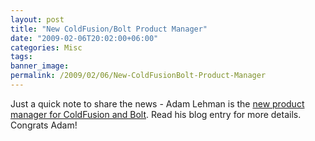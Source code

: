 ```yaml
---
layout: post
title: "New ColdFusion/Bolt Product Manager"
date: "2009-02-06T20:02:00+06:00"
categories: Misc 
tags: 
banner_image: 
permalink: /2009/02/06/New-ColdFusionBolt-Product-Manager
---
```


Just a quick note to share the news - Adam Lehman is the <a href="http://www.adrocknaphobia.com/post.cfm/new-product-manager-for-coldfusion-bolt">new product manager for ColdFusion and Bolt</a>. Read his blog entry for more details. Congrats Adam!